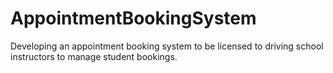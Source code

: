 # AppointmentBookingSystem
Developing an appointment booking system to be licensed to driving school instructors to manage student bookings.
